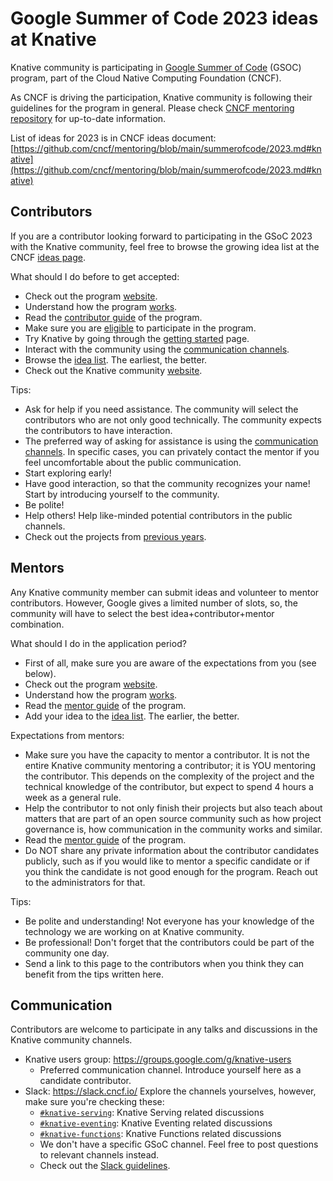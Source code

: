 # Google Summer of Code 2023 ideas at Knative

Knative community is participating in [Google Summer of Code](https://summerofcode.withgoogle.com/) (GSOC) program, part of the Cloud Native Computing Foundation (CNCF).

As CNCF is driving the participation, Knative community is following their guidelines for the program in general. Please check [CNCF mentoring repository](https://github.com/cncf/mentoring) for up-to-date information.

List of ideas for 2023 is in CNCF ideas document: [https://github.com/cncf/mentoring/blob/main/summerofcode/2023.md#knative](https://github.com/cncf/mentoring/blob/main/summerofcode/2023.md#knative) 

## Contributors

If you are a contributor looking forward to participating in the GSoC 2023 with the Knative community, feel free to
browse the growing idea list at the CNCF [ideas page](https://github.com/cncf/mentoring/blob/main/summerofcode/2023.md#knative).

What should I do before to get accepted:

* Check out the program [website](https://summerofcode.withgoogle.com/).
* Understand how the program [works](https://summerofcode.withgoogle.com/how-it-works).
* Read the [contributor guide](https://google.github.io/gsocguides/student/) of the program.
* Make sure you are [eligible](https://summerofcode.withgoogle.com/terms/contributor) to participate in the program.
* Try Knative by going through the [getting started](https://knative.dev/docs/getting-started/) page.
* Interact with the community using the [communication channels](#communication).
* Browse the [idea list](https://github.com/cncf/mentoring/blob/main/summerofcode/2023.md#knative). The earliest, the better.
* Check out the Knative community [website](https://knative.dev/docs/community/).

Tips:

* Ask for help if you need assistance. The community will select the contributors who are not only good technically.
  The community expects the contributors to have interaction.
* The preferred way of asking for assistance is using the [communication channels](#communication). In specific cases,
  you can privately contact the mentor if you feel uncomfortable about the public communication.
* Start exploring early!
* Have good interaction, so that the community recognizes your name! Start by introducing yourself to the community.
* Be polite!
* Help others! Help like-minded potential contributors in the public channels.
* Check out the projects from [previous years](https://summerofcode.withgoogle.com/archive).


## Mentors

Any Knative community member can submit ideas and volunteer to mentor contributors. However, Google gives a limited number of
slots, so, the community will have to select the best idea+contributor+mentor combination.

What should I do in the application period?

* First of all, make sure you are aware of the expectations from you (see below).
* Check out the program [website](https://summerofcode.withgoogle.com/).
* Understand how the program [works](https://summerofcode.withgoogle.com/how-it-works).
* Read the [mentor guide](https://google.github.io/gsocguides/mentor/) of the program.
* Add your idea to the [idea list](https://github.com/cncf/mentoring/blob/main/summerofcode/2023.md#knative). The earlier, the better.

Expectations from mentors:

* Make sure you have the capacity to mentor a contributor. It is not the entire Knative community mentoring a
  contributor; it is YOU mentoring the contributor. This depends on the complexity of the project and the technical
  knowledge of the contributor, but expect to spend 4 hours a week as a general rule.
* Help the contributor to not only finish their projects but also teach about matters that are part of an open source
  community such as how project governance is, how communication in the community works and similar.
* Read the [mentor guide](https://google.github.io/gsocguides/mentor/) of the program.
* Do NOT share any private information about the contributor candidates publicly, such as if you would like to mentor a
  specific candidate or if you think the candidate is not good enough for the program. Reach out to the administrators for
  that.

Tips:

* Be polite and understanding! Not everyone has your knowledge of the technology we are working on at Knative community.
* Be professional! Don't forget that the contributors could be part of the community one day.
* Send a link to this page to the contributors when you think they can benefit from the tips written here.

## Communication

Contributors are welcome to participate in any talks and discussions in the Knative community channels.

* Knative users group: https://groups.google.com/g/knative-users
    * Preferred communication channel. Introduce yourself here as a candidate contributor.
* Slack: https://slack.cncf.io/ Explore the channels yourselves, however, make sure you're checking these:
    * [`#knative-serving`](https://cloud-native.slack.com/archives/C04LMU0AX60): Knative Serving related discussions
    * [`#knative-eventing`](https://cloud-native.slack.com/archives/C04LMU33V1S): Knative Eventing related discussions
    * [`#knative-functions`](https://cloud-native.slack.com/archives/C04LKEZUXEE): Knative Functions related discussions
    * We don't have a specific GSoC channel. Feel free to post questions to relevant channels instead.
    * Check out the [Slack guidelines](https://github.com/knative/community/blob/main/SLACK-GUIDELINES.md).
